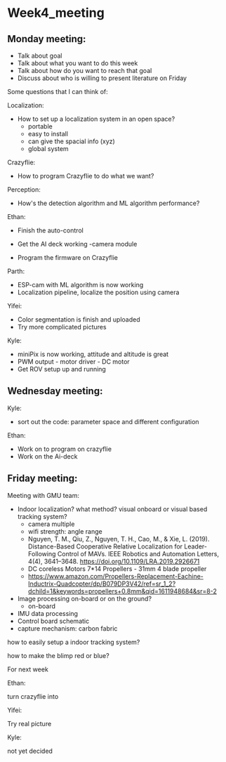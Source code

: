 # Week4_meeting

## Monday meeting:

- Talk about goal
- Talk about what you want to do this week 
- Talk about how do you want to reach that goal
- Discuss about who is willing to present literature on Friday

Some questions that I can think of:

Localization:

- How to set up a localization system in an open space?
  - portable
  - easy to install
  - can give the spacial info (xyz)
  - global system 

Crazyflie:

- How to program Crazyflie to do what we want?

Perception: 

- How's the detection algorithm and ML algorithm performance? 

Ethan:

- Finish the auto-control

- Get the AI deck working -camera module
- Program the firmware on Crazyflie 

Parth:

- ESP-cam with ML algorithm is now working 
- Localization pipeline, localize the position using camera

Yifei:

- Color segmentation is finish and uploaded 
- Try more complicated pictures 

Kyle:

- miniPix is now working, attitude and altitude is great
- PWM output - motor driver - DC motor 
- Get ROV setup up and running 

## Wednesday meeting:

Kyle:

- sort out the code: parameter space and different configuration

Ethan:

- Work on to program on crazyflie 
- Work on the Ai-deck

## Friday meeting:

Meeting with GMU team: 

- Indoor localization? what method? visual onboard or visual based tracking system? 
  - camera multiple 
  - wifi strength: angle range
  - Nguyen, T. M., Qiu, Z., Nguyen, T. H., Cao, M., & Xie, L. (2019). Distance-Based Cooperative Relative Localization for Leader-Following Control of MAVs. IEEE Robotics and Automation Letters, 4(4), 3641–3648. https://doi.org/10.1109/LRA.2019.2926671
  - DC coreless Motors 7*14
    Propellers - 31mm 4 blade propeller
  - https://www.amazon.com/Propellers-Replacement-Eachine-Inductrix-Quadcopter/dp/B079DP3V42/ref=sr_1_2?dchild=1&keywords=propellers+0.8mm&qid=1611948684&sr=8-2
- Image processing on-board or on the ground?
  - on-board
- IMU data processing 
- Control board schematic 
- capture mechanism: carbon fabric

how to easily setup a indoor tracking system?

how to make the blimp red or blue?

For next week

Ethan: 

turn crazyflie into   

Yifei: 

Try real picture 

Kyle:

not yet decided 

 

